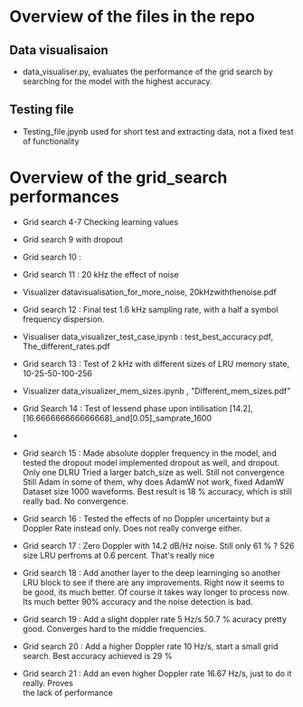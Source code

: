 # Overview of the files in the repo


## Data visualisaion
- data_visualiser.py, evaluates the performance of the grid search by searching for the model with the highest accuracy.

## Testing file
- Testing_file.jpynb used for short test and extracting data, not a fixed test of functionality

# Overview of the grid_search performances

- Grid search 4-7 Checking learning values

- Grid search 9 with dropout

- Grid search 10 : 

- Grid search 11 : 20 kHz the effect of noise
- Visualizer datavisualisation_for_more_noise, 20kHzwiththenoise.pdf

- Grid search 12 : Final test 1.6 kHz sampling rate, with a half a symbol frequency dispersion.
- Visualiser data_visualizer_test_case,ipynb : test_best_accuracy.pdf, The_different_rates.pdf 

- Grid search 13 : Test of 2 kHz with different sizes of LRU memory state, 10-25-50-100-256
- Visualizer data_visualizer_mem_sizes.ipynb , "Different_mem_sizes.pdf"

- Grid Search 14 : Test of lessend phase upon intilisation [14.2],[16.666666666666668]_and[0.05]_samprate_1600
- 

- Grid search 15 : Made absolute doppler frequency in the model, and tested the dropout model implemented dropout as well, and dropout. Only one DLRU
                    Tried a larger batch_size as well.
                    Still not convergence
                    Still Adam in some of them, why does AdamW not work, fixed AdamW
                    Dataset size 1000 waveforms.
                    Best result is 18 % accuracy, which is still really bad.
                    No convergence.
                    


- Grid search 16 : Tested the effects of no Doppler uncertainty but a Doppler Rate instead only. Does not really converge either.

- Grid search 17 :  Zero Doppler with 14.2 dB/Hz noise.
                    Still only 61 % ?
                    526 size LRU perfroms at 0.6 percent. That's really nice
                    
- Grid search 18 : Add another layer to the deep learninging so another LRU block to see if there are any improvements.
    Right now it seems to be good, its much better.
    Of course it takes way longer to process now.
    Its much better 90% accuracy and the noise detection is bad.

- Grid search 19 : Add a slight doppler rate 5 Hz/s
    50.7 % acuracy pretty good. Converges hard to the middle frequencies.

- Grid search 20 : Add a higher Doppler rate 10 Hz/s, start a small grid search.
                    Best accuracy achieved is 29 %


- Grid search 21 : Add an even higher Doppler rate 16.67 Hz/s, just to do it really. Proves   
                    the lack of performance

